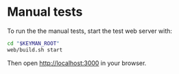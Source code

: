 # Manual tests

To run the the manual tests, start the test web server with:

```bash
cd "$KEYMAN_ROOT"
web/build.sh start
```

Then open <http://localhost:3000> in your browser.

